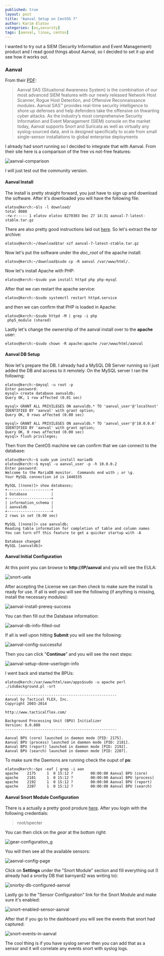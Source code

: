 ```yaml
---
published: true
layout: post
title: "Aanval Setup on CentOS 7"
author: Karim Elatov
categories: [os,security]
tags: [aanval, linux, centos]
---
```


I wanted to try out a SIEM (Security Information and Event Management) product and I read good things about Aanval, so I decided to set it up and see how it works out.

### Aanval

From their [PDF](https://www.aanval.com/docs/aanval_sas_technology_brief.pdf):

> Aanval SAS (Situational Awareness System) is the combination of our most advanced SIEM features with our newly released Network Host Scanner, Rogue Host Detection, and Offensive Reconnaissance modules. Aanval SAS™ provides real-time security intelligence to shore up defenses and help defenders take the offensive on thwarting cyber attacks. As the industry’s most comprehensive Security Information and Event Management (SIEM) console on the market today, Aanval supports Snort and Suricata as well as virtually any syslog-sourced data, and is designed specifically to scale from small single-sensor installations to global enterprise deployments

I already had snort running so I decided to integrate that with Aanval. From their site here is a comparison of the free vs not-free features:

![aanval-comparison](https://seacloud.cc/d/480b5e8fcd/files/?p=/aanval-on-centos7/aanval-comparison.png&raw=1)

I will just test out the community version.

#### Aanval Install

The install is pretty straight forward, you just have to sign up and download the software. After it's downloaded you will have the following file:

    elatov@kerch:~$ls -l download/
    total 8080
    -rw-r----- 1 elatov elatov 8270303 Dec 27 14:31 aanval-7-latest-stable.tar.gz

There are also pretty good instructions laid out [here](http://wiki.aanval.com/wiki/Aanval:V7_Installation_Guide). So let's extract the *tar* archive:

    elatov@kerch:~/download$tar xzf aanval-7-latest-stable.tar.gz

Now let's put the software under the *doc_root* of the apache install:

    elatov@kerch:~/download$sudo cp -R aanval /var/www/html/.

Now let's install Apache with PHP:

    elatov@kerch:~$sudo yum install httpd php php-mysql

After that we can restart the apache service:

    elatov@kerch:~$sudo systemctl restart httpd.service

and then we can confirm that PHP is loaded in Apache:

    elatov@kerch:~$sudo httpd -M | grep -i php
     php5_module (shared)

Lastly let's change the ownership of the aanval install over to the **apache** user:

    elatov@kerch:~$sudo chown -R apache:apache /var/www/html/aanval

#### Aanval DB Setup
Now let's prepare the DB. I already had a MySQL DB Server running so I just added the DB and access to it remotely. On the MySQL server I ran the following:

    elatov@kerch:~$mysql -u root -p
    Enter password: 
    mysql> create database aanvaldb;
    Query OK, 1 row affected (0.01 sec)

    mysql> GRANT ALL PRIVILEGES ON aanvaldb.* TO 'aanval_user'@'localhost' IDENTIFIED BY 'aanval' with grant option;
    Query OK, 0 rows affected (0.00 sec)

    mysql> GRANT ALL PRIVILEGES ON aanvaldb.* TO 'aanval_user'@'10.0.0.6' IDENTIFIED BY 'aanval' with grant option;
    Query OK, 0 rows affected (0.00 sec)
    mysql> flush privileges;

Then from the CentOS machine we can confirm that we can connect to the database:

    elatov@kerch:~$ sudo yum install mariadb
    elatov@kerch:~$ mysql -u aanval_user -p -h 10.0.0.2
    Enter password: 
    Welcome to the MariaDB monitor.  Commands end with ; or \g.
    Your MySQL connection id is 1440335

    MySQL [(none)]> show databases;
    +--------------------+
    | Database           |
    +--------------------+
    | information_schema |
    | aanvaldb           |
    +--------------------+
    2 rows in set (0.00 sec)

    MySQL [(none)]> use aanvaldb;
    Reading table information for completion of table and column names
    You can turn off this feature to get a quicker startup with -A

    Database changed
    MySQL [aanvaldb]> 

#### Aanval Initial Configuration
At this point you can browse to **http://IP/aanval** and you will see the EULA:

![snort-uela](https://seacloud.cc/d/480b5e8fcd/files/?p=/aanval-on-centos7/snort-uela.png&raw=1)

After accepting the License we can then check to make sure the install is ready for use. If all is well you will see the following (if anything is missing, install the necessary modules):

![aanval-install-prereq-success](https://seacloud.cc/d/480b5e8fcd/files/?p=/aanval-on-centos7/aanval-install-prereq-success.png&raw=1)

You can then fill out the Database information:

![aanval-db-info-filled-out](https://seacloud.cc/d/480b5e8fcd/files/?p=/aanval-on-centos7/aanval-db-info-filled-out.png&raw=1)

If all is well upon hitting **Submit** you will see the following:

![aanval-config-successful](https://seacloud.cc/d/480b5e8fcd/files/?p=/aanval-on-centos7/aanval-config-successful.png&raw=1)

Then you can click "**Continue**" and you will see the next steps:

![aanval-setup-done-userlogin-info](https://seacloud.cc/d/480b5e8fcd/files/?p=/aanval-on-centos7/aanval-setup-done-userlogin-info.png&raw=1)

I went back and started the BPUs:

    elatov@kerch:/var/www/html/aan/apps$sudo -u apache perl ./idsBackground.pl -srt

    ---------------------------------------------------
    Aanval by Tactical FLEX, Inc.
    Copyright 2003-2014

    http://www.tacticalflex.com/

    Background Processing Unit (BPU) Initializer
    Version: 8.0.800
    ---------------------------------------------------

    Aanval BPU (core) launched in daemon mode [PID: 2175].
    Aanval BPU (process) launched in daemon mode [PID: 2181].
    Aanval BPU (report) launched in daemon mode [PID: 2192].
    Aanval BPU (search) launched in daemon mode [PID: 2207].

To make sure the Daemons are running check the ouput of **ps**:

    elatov@kerch:~$ps -eaf | grep -i aan
    apache    2175     1  0 15:12 ?        00:00:00 Aanval BPU (core)
    apache    2181     1  0 15:12 ?        00:00:00 Aanval BPU (process)
    apache    2192     1  0 15:12 ?        00:00:00 Aanval BPU (report)
    apache    2207     1  0 15:12 ?        00:00:00 Aanval BPU (search)

#### Aanval Snort Module Configuration

There is a actually a pretty good produre [here](http://wiki.aanval.com/wiki/Community:Snort_2.9.2.3_Installation_Guide_for_Ubuntu_12.04,_with_Barnyard2,_Pulledpork,_and_Aanval). After you login with the following credentials:

> root/specter

You can then click on the *gear* at the bottom right:

![gear-configuration_g](https://seacloud.cc/d/480b5e8fcd/files/?p=/aanval-on-centos7/gear-configuration_g.png&raw=1)

You will then see all the available sensors:

![aanval-config-page](https://seacloud.cc/d/480b5e8fcd/files/?p=/aanval-on-centos7/aanval-config-page.png&raw=1)

Click on **Settings** under the "Snort Module" section and fill everything out (I already had a snorby DB that barnyard2 was writing to):

![snorby-db-configured-aanval](https://seacloud.cc/d/480b5e8fcd/files/?p=/aanval-on-centos7/snorby-db-configured-aanval.png&raw=1)

Lastly go to the "Sensor Configuration" link for the Snort Module and make sure it's enabled:

![snort-enabled-sensor-aanval](https://seacloud.cc/d/480b5e8fcd/files/?p=/aanval-on-centos7/snort-enabled-sensor-aanval.png&raw=1)

After that if you go to the dashboard you will see the events that snort had captured:

![snort-events-in-aanval](
https://dl.dropboxusercontent.com/u/24136116/blog_pics/aanval-on-centos7/snort-events-in-aanval.png)

The cool thing is if you have syslog server then you can add that as a sensor and it will correlate any events snort with syslog logs.
